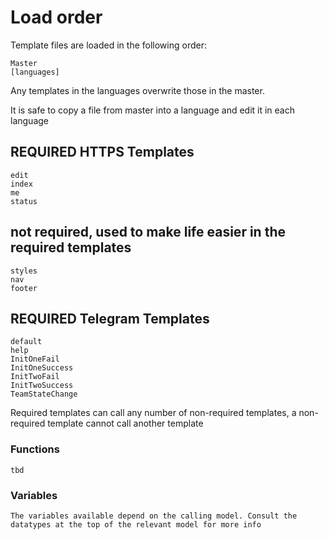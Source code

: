 # Load order
Template files are loaded in the following order:
```
Master
[languages]
```
Any templates in the languages overwrite those in the master.

It is safe to copy a file from master into a language and edit it in each language

## REQUIRED HTTPS Templates
```
edit
index
me
status
```

## not required, used to make life easier in the required templates
```
styles
nav
footer
```

## REQUIRED Telegram Templates
```
default
help
InitOneFail
InitOneSuccess
InitTwoFail
InitTwoSuccess
TeamStateChange
```

Required templates can call any number of non-required templates, a non-required template cannot call another template

### Functions
```
tbd
```

### Variables
```
The variables available depend on the calling model. Consult the datatypes at the top of the relevant model for more info
```

